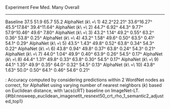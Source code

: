 Experiment                     Few         Med.         Many      Overall
---------------------  -----------  -----------  -----------  -----------
Baseline                      37.5         51.9         65.7         55.2
AlphaNet (_k_\ =\ 1)   42.2^22.21^  33.6^16.27^  45.5^17.84^  39.4^11.64^
AlphaNet (_k_\ =\ 2)   44.7^ 6.92^  44.3^ 9.77^  57.9^10.46^  49.6^ 7.80^
AlphaNet (_k_\ =\ 3)   43.2^ 1.14^  49.2^ 0.55^  63.2^ 0.36^  53.8^ 0.25^
AlphaNet (_k_\ =\ 4)   43.2^ 1.58^  49.6^ 0.50^  63.5^ 0.41^  54.1^ 0.29^
AlphaNet (_k_\ =\ 5)   43.5^ 1.43^  49.8^ 0.52^  63.8^ 0.34^  54.3^ 0.22^
AlphaNet (_k_\ =\ 6)   43.8^ 0.94^  49.8^ 0.37^  63.8^ 0.24^  54.3^ 0.21^
AlphaNet (_k_\ =\ 7)   44.0^ 1.04^  49.9^ 0.40^  63.9^ 0.26^  54.5^ 0.17^
AlphaNet (_k_\ =\ 8)   44.4^ 1.31^  49.8^ 0.33^  63.8^ 0.30^  54.5^ 0.17^
AlphaNet (_k_\ =\ 9)   44.1^ 1.35^  49.9^ 0.35^  64.0^ 0.32^  54.5^ 0.13^
AlphaNet (_k_\ =\ 10)  43.8^ 1.63^  50.0^ 0.50^  64.1^ 0.46^  54.6^ 0.21^

: Accuracy computed by considering predictions within 2 WordNet nodes as correct, for AlphaNet using varying number of nearest neighbors (_k_) based on Euclidean distance, with \acs{cRT} baseline on ImageNet-LT. {#tbl:nnsweep_euclidean_imagenetlt_resnext50_crt_rho_1_semantic2_adjusted_top1}
